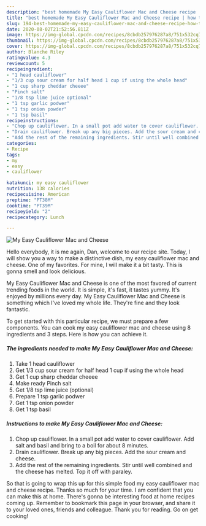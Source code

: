 ```yaml
---
description: "best homemade My Easy Cauliflower Mac and Cheese recipe | how to prepare My Easy Cauliflower Mac and Cheese"
title: "best homemade My Easy Cauliflower Mac and Cheese recipe | how to prepare My Easy Cauliflower Mac and Cheese"
slug: 194-best-homemade-my-easy-cauliflower-mac-and-cheese-recipe-how-to-prepare-my-easy-cauliflower-mac-and-cheese
date: 2020-08-02T21:52:56.811Z
image: https://img-global.cpcdn.com/recipes/8cbdb257976287a8/751x532cq70/my-easy-cauliflower-mac-and-cheese-recipe-main-photo.jpg
thumbnail: https://img-global.cpcdn.com/recipes/8cbdb257976287a8/751x532cq70/my-easy-cauliflower-mac-and-cheese-recipe-main-photo.jpg
cover: https://img-global.cpcdn.com/recipes/8cbdb257976287a8/751x532cq70/my-easy-cauliflower-mac-and-cheese-recipe-main-photo.jpg
author: Blanche Riley
ratingvalue: 4.3
reviewcount: 5
recipeingredient:
- "1 head cauliflower"
- "1/3 cup sour cream for half head 1 cup if using the whole head"
- "1 cup sharp cheddar cheeee"
- "Pinch salt"
- "1/8 tsp lime juice optional"
- "1 tsp garlic podwer"
- "1 tsp onion powder"
- "1 tsp basil"
recipeinstructions:
- "Chop up cauliflower. In a small pot add water to cover cauliflower. Add salt and basil and bring to a boil for about 8 minutes."
- "Drain cauliflower. Break up any big pieces. Add the sour cream and cheese."
- "Add the rest of the remaining ingredients. Stir until well combined and the cheese has melted. Top it off with paraley."
categories:
- Recipe
tags:
- my
- easy
- cauliflower

katakunci: my easy cauliflower 
nutrition: 138 calories
recipecuisine: American
preptime: "PT38M"
cooktime: "PT39M"
recipeyield: "2"
recipecategory: Lunch

---
```



![My Easy Cauliflower Mac and Cheese](https://img-global.cpcdn.com/recipes/8cbdb257976287a8/751x532cq70/my-easy-cauliflower-mac-and-cheese-recipe-main-photo.jpg)

Hello everybody, it is me again, Dan, welcome to our recipe site. Today, I will show you a way to make a distinctive dish, my easy cauliflower mac and cheese. One of my favorites. For mine, I will make it a bit tasty. This is gonna smell and look delicious.



My Easy Cauliflower Mac and Cheese is one of the most favored of current trending foods in the world. It is simple, it's fast, it tastes yummy. It's enjoyed by millions every day. My Easy Cauliflower Mac and Cheese is something which I've loved my whole life. They're fine and they look fantastic.


To get started with this particular recipe, we must prepare a few components. You can cook my easy cauliflower mac and cheese using 8 ingredients and 3 steps. Here is how you can achieve it.

<!--inarticleads1-->

##### The ingredients needed to make My Easy Cauliflower Mac and Cheese:

1. Take 1 head cauliflower
1. Get 1/3 cup sour cream for half head 1 cup if using the whole head
1. Get 1 cup sharp cheddar cheeee
1. Make ready Pinch salt
1. Get 1/8 tsp lime juice (optional)
1. Prepare 1 tsp garlic podwer
1. Get 1 tsp onion powder
1. Get 1 tsp basil




<!--inarticleads2-->

##### Instructions to make My Easy Cauliflower Mac and Cheese:

1. Chop up cauliflower. In a small pot add water to cover cauliflower. Add salt and basil and bring to a boil for about 8 minutes.
1. Drain cauliflower. Break up any big pieces. Add the sour cream and cheese.
1. Add the rest of the remaining ingredients. Stir until well combined and the cheese has melted. Top it off with paraley.




So that is going to wrap this up for this simple food my easy cauliflower mac and cheese recipe. Thanks so much for your time. I am confident that you can make this at home. There's gonna be interesting food at home recipes coming up. Remember to bookmark this page in your browser, and share it to your loved ones, friends and colleague. Thank you for reading. Go on get cooking!
